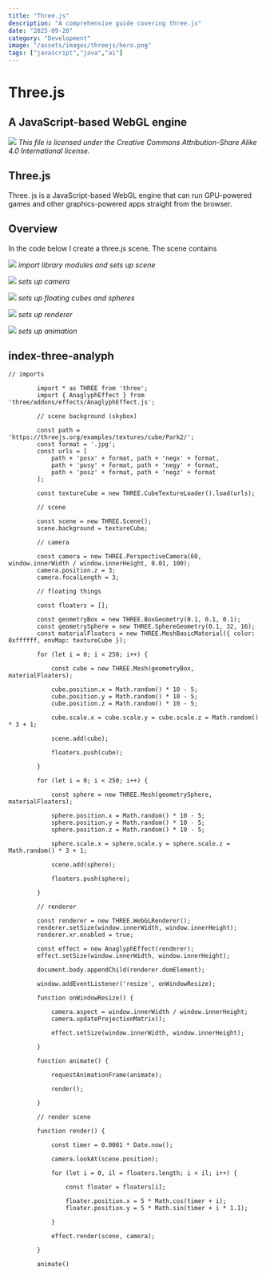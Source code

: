 ```yaml
---
title: "Three.js"
description: "A comprehensive guide covering three.js"
date: "2025-09-20"
category: "Development"
image: "/assets/images/threejs/hero.png"
tags: ["javascript","java","ai"]
---
```


# Three.js

## A JavaScript-based WebGL engine

![](/assets/images/threejs/three.js-icon.svg)
*This file is licensed under the Creative Commons Attribution-Share Alike 4.0 International license.*


## Three.js

Three. js is a JavaScript-based WebGL engine that can run GPU-powered games and other graphics-powered apps straight from the browser.


## Overview

In the code below I create a three.js scene. The scene contains

![](/assets/images/threejs/screen-shot-2023-03-05-at-7.42.09-pm-1536x414.png)
*import library modules and sets up scene*

![](/assets/images/threejs/screen-shot-2023-03-05-at-7.42.29-pm-1536x126.png)
*sets up camera*

![](/assets/images/threejs/screen-shot-2023-03-05-at-7.42.49-pm-1536x611.png)
*sets up floating cubes and spheres*

![](/assets/images/threejs/screen-shot-2023-03-05-at-7.43.18-pm-1536x422.png)
*sets up renderer*

![](/assets/images/threejs/screen-shot-2023-03-05-at-7.43.30-pm-1536x597.png)
*sets up animation*


## index-three-analyph

```text
// imports

        import * as THREE from 'three';
        import { AnaglyphEffect } from 'three/addons/effects/AnaglyphEffect.js';

        // scene background (skybox)

        const path = 'https://threejs.org/examples/textures/cube/Park2/';
        const format = '.jpg';
        const urls = [
            path + 'posx' + format, path + 'negx' + format,
            path + 'posy' + format, path + 'negy' + format,
            path + 'posz' + format, path + 'negz' + format
        ];

        const textureCube = new THREE.CubeTextureLoader().load(urls);

        // scene

        const scene = new THREE.Scene();
        scene.background = textureCube;

        // camera

        const camera = new THREE.PerspectiveCamera(60, window.innerWidth / window.innerHeight, 0.01, 100);
        camera.position.z = 3;
        camera.focalLength = 3;

        // floating things

        const floaters = [];

        const geometryBox = new THREE.BoxGeometry(0.1, 0.1, 0.1);
        const geometrySphere = new THREE.SphereGeometry(0.1, 32, 16);
        const materialFloaters = new THREE.MeshBasicMaterial({ color: 0xffffff, envMap: textureCube });

        for (let i = 0; i < 250; i++) {

            const cube = new THREE.Mesh(geometryBox, materialFloaters);

            cube.position.x = Math.random() * 10 - 5;
            cube.position.y = Math.random() * 10 - 5;
            cube.position.z = Math.random() * 10 - 5;

            cube.scale.x = cube.scale.y = cube.scale.z = Math.random() * 3 + 1;

            scene.add(cube);

            floaters.push(cube);

        }

        for (let i = 0; i < 250; i++) {

            const sphere = new THREE.Mesh(geometrySphere, materialFloaters);

            sphere.position.x = Math.random() * 10 - 5;
            sphere.position.y = Math.random() * 10 - 5;
            sphere.position.z = Math.random() * 10 - 5;

            sphere.scale.x = sphere.scale.y = sphere.scale.z = Math.random() * 3 + 1;

            scene.add(sphere);

            floaters.push(sphere);

        }

        // renderer

        const renderer = new THREE.WebGLRenderer();
        renderer.setSize(window.innerWidth, window.innerHeight);
        renderer.xr.enabled = true;

        const effect = new AnaglyphEffect(renderer);
        effect.setSize(window.innerWidth, window.innerHeight);

        document.body.appendChild(renderer.domElement);

        window.addEventListener('resize', onWindowResize);

        function onWindowResize() {

            camera.aspect = window.innerWidth / window.innerHeight;
            camera.updateProjectionMatrix();

            effect.setSize(window.innerWidth, window.innerHeight);

        }

        function animate() {

            requestAnimationFrame(animate);

            render();

        }

        // render scene

        function render() {

            const timer = 0.0001 * Date.now();

            camera.lookAt(scene.position);

            for (let i = 0, il = floaters.length; i < il; i++) {

                const floater = floaters[i];

                floater.position.x = 5 * Math.cos(timer + i);
                floater.position.y = 5 * Math.sin(timer + i * 1.1);

            }

            effect.render(scene, camera);

        }

        animate()
```

